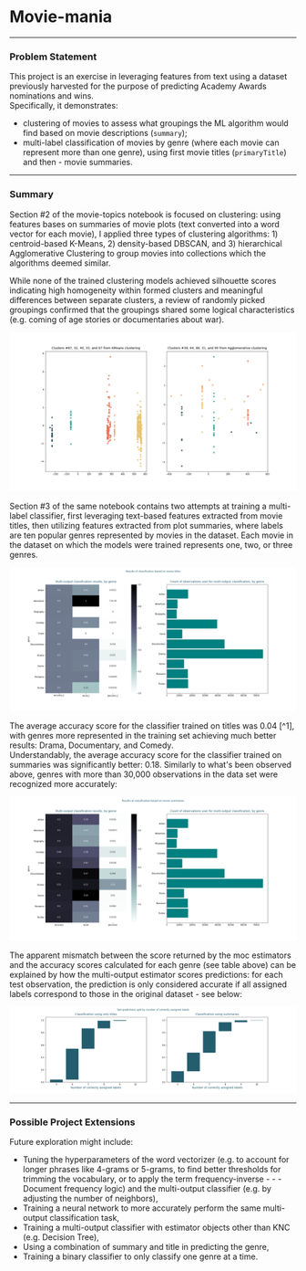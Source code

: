 # Movie-mania

---------
### Problem Statement

This project is an exercise in leveraging features from text using a dataset previously harvested for the purpose of predicting Academy Awards nominations and wins.<br>
Specifically, it demonstrates:<br>
- clustering of movies to assess what groupings the ML algorithm would find based on movie descriptions (`summary`);
- multi-label classification of movies by genre (where each movie can represent more than one genre), using first movie titles (`primaryTitle`) and then - movie summaries.

--------
### Summary

Section #2 of the movie-topics notebook is focused on clustering: using features bases on summaries of movie plots (text converted into a word vector for each movie), I applied three types of clustering algorithms: 1) centroid-based K-Means, 2) density-based DBSCAN, and 3) hierarchical Agglomerative Clustering to group movies into collections which the algorithms deemed similar.

While none of the trained clustering models achieved silhouette scores indicating high homogeneity within formed clusters and meaningful differences between separate clusters, a review of randomly picked groupings confirmed that the groupings shared some logical characteristics (e.g. coming of age stories or documentaries about war).

![](./KM_vs_Agg.png)

Section #3 of the same notebook contains two attempts at training a multi-label classifier, first leveraging text-based features extracted from movie titles, then utilizing features extracted from plot summaries, where labels are ten popular genres represented by movies in the dataset. Each movie in the dataset on which the models were trained represents one, two, or three genres.

![](./moc_results_t.png)

The average accuracy score for the classifier trained on titles was 0.04 [^1], with genres more represented in the training set achieving much better results: Drama, Documentary, and Comedy.<br>
Understandably, the average accuracy score for the classifier trained on summaries was significantly better: 0.18. Similarly to what's been observed above, genres with more than 30,000 observations in the data set were recognized more accurately:

![](./moc_results_s.png)

The apparent mismatch between the score returned by the moc estimators and the accuracy scores calculated for each genre (see table above) can be explained by how the multi-output estimator scores predictions: for each test observation, the prediction is only considered accurate if all assigned labels correspond to those in the original dataset - see below:

![](./accuracy_check.png)

----------------
### Possible Project Extensions

Future exploration might include:

- Tuning the hyperparameters of the word vectorizer (e.g. to account for longer phrases like 4-grams or 5-grams, to find better thresholds for trimming the vocabulary, or to apply the term frequency-inverse - - - Document frequency logic) and the multi-output classifier (e.g. by adjusting the number of neighbors),
- Training a neural network to more accurately perform the same multi-output classification task,
- Training a multi-output classifier with estimator objects other than KNC (e.g. Decision Tree),
- Using a combination of summary and title in predicting the genre,
- Training a binary classifier to only classify one genre at a time.
